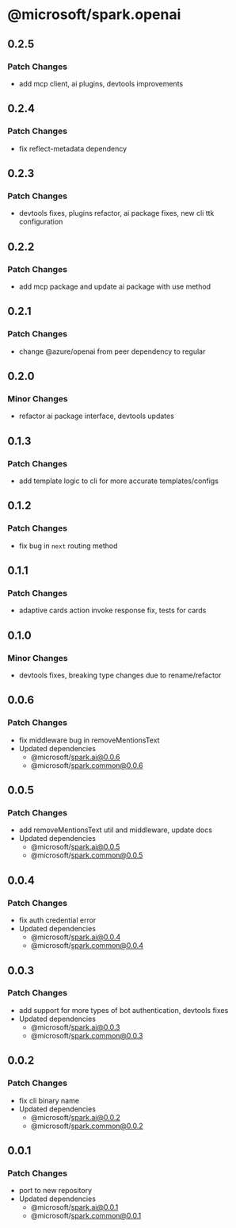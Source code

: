 # @microsoft/spark.openai

## 0.2.5

### Patch Changes

- add mcp client, ai plugins, devtools improvements

## 0.2.4

### Patch Changes

- fix reflect-metadata dependency

## 0.2.3

### Patch Changes

- devtools fixes, plugins refactor, ai package fixes, new cli ttk configuration

## 0.2.2

### Patch Changes

- add mcp package and update ai package with use method

## 0.2.1

### Patch Changes

- change @azure/openai from peer dependency to regular

## 0.2.0

### Minor Changes

- refactor ai package interface, devtools updates

## 0.1.3

### Patch Changes

- add template logic to cli for more accurate templates/configs

## 0.1.2

### Patch Changes

- fix bug in `next` routing method

## 0.1.1

### Patch Changes

- adaptive cards action invoke response fix, tests for cards

## 0.1.0

### Minor Changes

- devtools fixes, breaking type changes due to rename/refactor

## 0.0.6

### Patch Changes

- fix middleware bug in removeMentionsText
- Updated dependencies
    - @microsoft/spark.ai@0.0.6
    - @microsoft/spark.common@0.0.6

## 0.0.5

### Patch Changes

- add removeMentionsText util and middleware, update docs
- Updated dependencies
    - @microsoft/spark.ai@0.0.5
    - @microsoft/spark.common@0.0.5

## 0.0.4

### Patch Changes

- fix auth credential error
- Updated dependencies
    - @microsoft/spark.ai@0.0.4
    - @microsoft/spark.common@0.0.4

## 0.0.3

### Patch Changes

- add support for more types of bot authentication, devtools fixes
- Updated dependencies
    - @microsoft/spark.ai@0.0.3
    - @microsoft/spark.common@0.0.3

## 0.0.2

### Patch Changes

- fix cli binary name
- Updated dependencies
    - @microsoft/spark.ai@0.0.2
    - @microsoft/spark.common@0.0.2

## 0.0.1

### Patch Changes

- port to new repository
- Updated dependencies
    - @microsoft/spark.ai@0.0.1
    - @microsoft/spark.common@0.0.1
